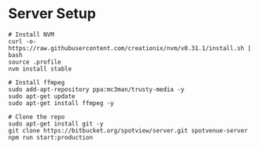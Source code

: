 # Server Setup

    # Install NVM
    curl -o- https://raw.githubusercontent.com/creationix/nvm/v0.31.1/install.sh | bash
    source .profile
    nvm install stable

    # Install ffmpeg
    sudo add-apt-repository ppa:mc3man/trusty-media -y
    sudo apt-get update
    sudo apt-get install ffmpeg -y
    
    # Clone the repo
    sudo apt-get install git -y
    git clone https://bitbucket.org/spotview/server.git spotvenue-server
    npm run start:production
    
